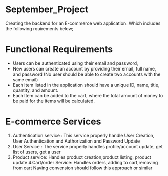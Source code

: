 # September_Project

Creating the backend for an E-commerce web application. Which includes the following rquirements below;

# Functional Requirements

- Users can be authenticated using their email and password,
- New users can create an account by providing their email, full name, and password (No
  user should be able to create two accounts with the same email)
- Each Item listed in the application should have a unique ID, name, title, quantity, and
  amount.
- Each Item can be added to the cart, where the total amount of money to be paid for the
  items will be calculated.

# E-commerce Services

1. Authentication service : This service properly handle User Creation, User Authentication and Authorization and Password Update
2. User Service : The service properly handles profile/account update, get list of users, get a user
3. Product service: Handles product creation,product listing, product update
   4.Cart/order Service: Handles orders, adding to cart,removing from cart Naving convension should follow this approach or similar
